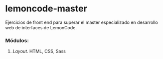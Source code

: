 # lemoncode-master
Ejercicios de front end para superar el master especializado en desarrollo web de interfaces de LemonCode.

### Módulos:
  1. *Layout*. HTML, CSS, Sass
